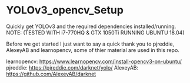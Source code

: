 # YOLOv3_opencv_Setup
Quickly get YOLOv3 and the required dependencies installed/running.  NOTE: (TESTED WITH i7-770HQ &amp; GTX 1050Ti RUNNING UBUNTU 18.04)


Before we get started I just want to say a quick thank you to pjreddie, AlexeyAB and learnopencv, some of thier material are used in this repo. 

learnopencv: https://www.learnopencv.com/install-opencv3-on-ubuntu/
pjreddie: https://pjreddie.com/darknet/yolo/
AlexeyAB: https://github.com/AlexeyAB/darknet



